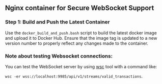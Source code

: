 <!---
Copyright © 2020 Interplanetary Database Association e.V.,
Planetmint and IPDB software contributors.
SPDX-License-Identifier: (Apache-2.0 AND CC-BY-4.0)
Code is Apache-2.0 and docs are CC-BY-4.0
--->

## Nginx container for Secure WebSocket Support


### Step 1: Build and Push the Latest Container
Use the `docker_build_and_push.bash` script to build the latest docker image
and upload it to Docker Hub.
Ensure that the image tag is updated to a new version number to properly
reflect any changes made to the container.


### Note about testing Websocket connections:
You can test the WebSocket server by using
[wsc](https://www.npmjs.com/package/wsc) tool with a command like:

`wsc -er wss://localhost:9985/api/v1/streams/valid_transactions`.
